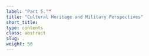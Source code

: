 ```yaml
---
label: "Part 5.""
title: "Cultural Heritage and Military Perspectives"
short_title:
type: contents
class: abstract
slug: .
weight: 50
---
```

